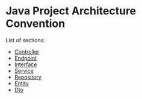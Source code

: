  # Java Project Architecture Convention
List of sections:
* [Controller]()
* [Endpoint]()
* [Interface]()
* [Service]()
* [Repository]()
* [Entity]()
* [Dto]()
